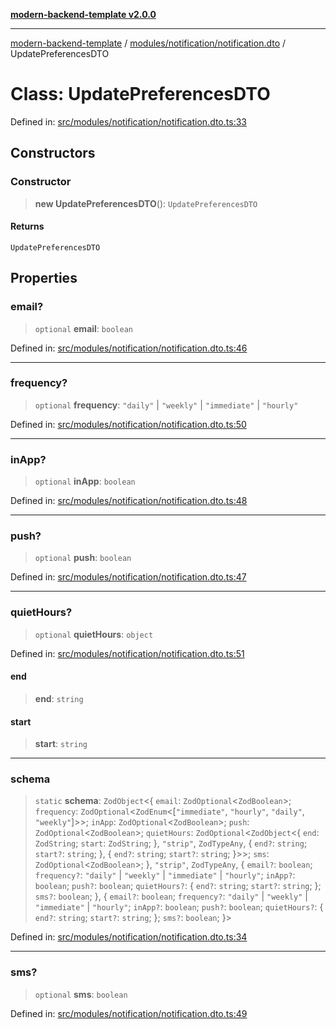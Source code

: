 [**modern-backend-template v2.0.0**](../../../../README.md)

***

[modern-backend-template](../../../../modules.md) / [modules/notification/notification.dto](../README.md) / UpdatePreferencesDTO

# Class: UpdatePreferencesDTO

Defined in: [src/modules/notification/notification.dto.ts:33](https://github.com/maemreyo/saas-4cus-nodejs/blob/2a5b3f3aa11335dfa561e80e1feabb8e6084261e/src/modules/notification/notification.dto.ts#L33)

## Constructors

### Constructor

> **new UpdatePreferencesDTO**(): `UpdatePreferencesDTO`

#### Returns

`UpdatePreferencesDTO`

## Properties

### email?

> `optional` **email**: `boolean`

Defined in: [src/modules/notification/notification.dto.ts:46](https://github.com/maemreyo/saas-4cus-nodejs/blob/2a5b3f3aa11335dfa561e80e1feabb8e6084261e/src/modules/notification/notification.dto.ts#L46)

***

### frequency?

> `optional` **frequency**: `"daily"` \| `"weekly"` \| `"immediate"` \| `"hourly"`

Defined in: [src/modules/notification/notification.dto.ts:50](https://github.com/maemreyo/saas-4cus-nodejs/blob/2a5b3f3aa11335dfa561e80e1feabb8e6084261e/src/modules/notification/notification.dto.ts#L50)

***

### inApp?

> `optional` **inApp**: `boolean`

Defined in: [src/modules/notification/notification.dto.ts:48](https://github.com/maemreyo/saas-4cus-nodejs/blob/2a5b3f3aa11335dfa561e80e1feabb8e6084261e/src/modules/notification/notification.dto.ts#L48)

***

### push?

> `optional` **push**: `boolean`

Defined in: [src/modules/notification/notification.dto.ts:47](https://github.com/maemreyo/saas-4cus-nodejs/blob/2a5b3f3aa11335dfa561e80e1feabb8e6084261e/src/modules/notification/notification.dto.ts#L47)

***

### quietHours?

> `optional` **quietHours**: `object`

Defined in: [src/modules/notification/notification.dto.ts:51](https://github.com/maemreyo/saas-4cus-nodejs/blob/2a5b3f3aa11335dfa561e80e1feabb8e6084261e/src/modules/notification/notification.dto.ts#L51)

#### end

> **end**: `string`

#### start

> **start**: `string`

***

### schema

> `static` **schema**: `ZodObject`\<\{ `email`: `ZodOptional`\<`ZodBoolean`\>; `frequency`: `ZodOptional`\<`ZodEnum`\<\[`"immediate"`, `"hourly"`, `"daily"`, `"weekly"`\]\>\>; `inApp`: `ZodOptional`\<`ZodBoolean`\>; `push`: `ZodOptional`\<`ZodBoolean`\>; `quietHours`: `ZodOptional`\<`ZodObject`\<\{ `end`: `ZodString`; `start`: `ZodString`; \}, `"strip"`, `ZodTypeAny`, \{ `end?`: `string`; `start?`: `string`; \}, \{ `end?`: `string`; `start?`: `string`; \}\>\>; `sms`: `ZodOptional`\<`ZodBoolean`\>; \}, `"strip"`, `ZodTypeAny`, \{ `email?`: `boolean`; `frequency?`: `"daily"` \| `"weekly"` \| `"immediate"` \| `"hourly"`; `inApp?`: `boolean`; `push?`: `boolean`; `quietHours?`: \{ `end?`: `string`; `start?`: `string`; \}; `sms?`: `boolean`; \}, \{ `email?`: `boolean`; `frequency?`: `"daily"` \| `"weekly"` \| `"immediate"` \| `"hourly"`; `inApp?`: `boolean`; `push?`: `boolean`; `quietHours?`: \{ `end?`: `string`; `start?`: `string`; \}; `sms?`: `boolean`; \}\>

Defined in: [src/modules/notification/notification.dto.ts:34](https://github.com/maemreyo/saas-4cus-nodejs/blob/2a5b3f3aa11335dfa561e80e1feabb8e6084261e/src/modules/notification/notification.dto.ts#L34)

***

### sms?

> `optional` **sms**: `boolean`

Defined in: [src/modules/notification/notification.dto.ts:49](https://github.com/maemreyo/saas-4cus-nodejs/blob/2a5b3f3aa11335dfa561e80e1feabb8e6084261e/src/modules/notification/notification.dto.ts#L49)
